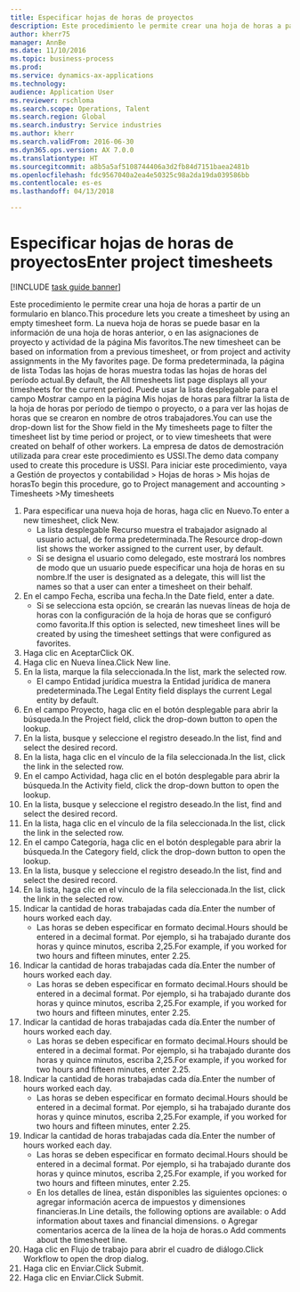 ```yaml
--- 
title: Especificar hojas de horas de proyectos
description: Este procedimiento le permite crear una hoja de horas a partir de un formulario en blanco.
author: kherr75
manager: AnnBe
ms.date: 11/10/2016
ms.topic: business-process
ms.prod: 
ms.service: dynamics-ax-applications
ms.technology: 
audience: Application User
ms.reviewer: rschloma
ms.search.scope: Operations, Talent
ms.search.region: Global
ms.search.industry: Service industries
ms.author: kherr
ms.search.validFrom: 2016-06-30
ms.dyn365.ops.version: AX 7.0.0
ms.translationtype: HT
ms.sourcegitcommit: a8b5a5af5108744406a3d2fb84d7151baea2481b
ms.openlocfilehash: fdc9567040a2ea4e50325c98a2da19da039586bb
ms.contentlocale: es-es
ms.lasthandoff: 04/13/2018

---
```

# <a name="enter-project-timesheets"></a><span data-ttu-id="6e819-103">Especificar hojas de horas de proyectos</span><span class="sxs-lookup"><span data-stu-id="6e819-103">Enter project timesheets</span></span>

[!INCLUDE [task guide banner](../../includes/task-guide-banner.md)]

<span data-ttu-id="6e819-104">Este procedimiento le permite crear una hoja de horas a partir de un formulario en blanco.</span><span class="sxs-lookup"><span data-stu-id="6e819-104">This procedure lets you create a timesheet by using an empty timesheet form.</span></span> <span data-ttu-id="6e819-105">La nueva hoja de horas se puede basar en la información de una hoja de horas anterior, o en las asignaciones de proyecto y actividad de la página Mis favoritos.</span><span class="sxs-lookup"><span data-stu-id="6e819-105">The new timesheet can be based on information from a previous timesheet, or from project and activity assignments in the My favorites page.</span></span> <span data-ttu-id="6e819-106">De forma predeterminada, la página de lista Todas las hojas de horas muestra todas las hojas de horas del período actual.</span><span class="sxs-lookup"><span data-stu-id="6e819-106">By default, the All timesheets list page displays all your timesheets for the current period.</span></span> <span data-ttu-id="6e819-107">Puede usar la lista desplegable para el campo Mostrar campo en la página Mis hojas de horas para filtrar la lista de la hoja de horas por período de tiempo o proyecto, o a para ver las hojas de horas que se crearon en nombre de otros trabajadores.</span><span class="sxs-lookup"><span data-stu-id="6e819-107">You can use the drop-down list for the Show field in the My timesheets page to filter the timesheet list by time period or project, or to view timesheets that were created on behalf of other workers.</span></span> <span data-ttu-id="6e819-108">La empresa de datos de demostración utilizada para crear este procedimiento es USSI.</span><span class="sxs-lookup"><span data-stu-id="6e819-108">The demo data company used to create this procedure is USSI.</span></span> <span data-ttu-id="6e819-109">Para iniciar este procedimiento, vaya a Gestión de proyectos y contabilidad > Hojas de horas > Mis hojas de horas</span><span class="sxs-lookup"><span data-stu-id="6e819-109">To begin this procedure, go to Project management and accounting > Timesheets >My timesheets</span></span>

1. <span data-ttu-id="6e819-110">Para especificar una nueva hoja de horas, haga clic en Nuevo.</span><span class="sxs-lookup"><span data-stu-id="6e819-110">To enter a new timesheet, click New.</span></span>
    * <span data-ttu-id="6e819-111">La lista desplegable Recurso muestra el trabajador asignado al usuario actual, de forma predeterminada.</span><span class="sxs-lookup"><span data-stu-id="6e819-111">The Resource drop-down list shows the worker assigned to the current user, by default.</span></span>  
    * <span data-ttu-id="6e819-112">Si se designa el usuario como delegado, este mostrará los nombres de modo que un usuario puede especificar una hoja de horas en su nombre.</span><span class="sxs-lookup"><span data-stu-id="6e819-112">If the user is designated as a delegate, this will list the names so that a user can enter a timesheet on their behalf.</span></span>  
2. <span data-ttu-id="6e819-113">En el campo Fecha, escriba una fecha.</span><span class="sxs-lookup"><span data-stu-id="6e819-113">In the Date field, enter a date.</span></span>
    * <span data-ttu-id="6e819-114">Si se selecciona esta opción, se crearán las nuevas líneas de hoja de horas con la configuración de la hoja de horas que se configuró como favorita.</span><span class="sxs-lookup"><span data-stu-id="6e819-114">If this option is selected, new timesheet lines will be created by using the timesheet settings that were configured as favorites.</span></span>  
3. <span data-ttu-id="6e819-115">Haga clic en Aceptar</span><span class="sxs-lookup"><span data-stu-id="6e819-115">Click OK.</span></span>
4. <span data-ttu-id="6e819-116">Haga clic en Nueva línea.</span><span class="sxs-lookup"><span data-stu-id="6e819-116">Click New line.</span></span>
5. <span data-ttu-id="6e819-117">En la lista, marque la fila seleccionada.</span><span class="sxs-lookup"><span data-stu-id="6e819-117">In the list, mark the selected row.</span></span>
    * <span data-ttu-id="6e819-118">El campo Entidad jurídica muestra la Entidad jurídica de manera predeterminada.</span><span class="sxs-lookup"><span data-stu-id="6e819-118">The Legal Entity field displays the current Legal entity by default.</span></span>   
6. <span data-ttu-id="6e819-119">En el campo Proyecto, haga clic en el botón desplegable para abrir la búsqueda.</span><span class="sxs-lookup"><span data-stu-id="6e819-119">In the Project field, click the drop-down button to open the lookup.</span></span>
7. <span data-ttu-id="6e819-120">En la lista, busque y seleccione el registro deseado.</span><span class="sxs-lookup"><span data-stu-id="6e819-120">In the list, find and select the desired record.</span></span>
8. <span data-ttu-id="6e819-121">En la lista, haga clic en el vínculo de la fila seleccionada.</span><span class="sxs-lookup"><span data-stu-id="6e819-121">In the list, click the link in the selected row.</span></span>
9. <span data-ttu-id="6e819-122">En el campo Actividad, haga clic en el botón desplegable para abrir la búsqueda.</span><span class="sxs-lookup"><span data-stu-id="6e819-122">In the Activity field, click the drop-down button to open the lookup.</span></span>
10. <span data-ttu-id="6e819-123">En la lista, busque y seleccione el registro deseado.</span><span class="sxs-lookup"><span data-stu-id="6e819-123">In the list, find and select the desired record.</span></span>
11. <span data-ttu-id="6e819-124">En la lista, haga clic en el vínculo de la fila seleccionada.</span><span class="sxs-lookup"><span data-stu-id="6e819-124">In the list, click the link in the selected row.</span></span>
12. <span data-ttu-id="6e819-125">En el campo Categoría, haga clic en el botón desplegable para abrir la búsqueda.</span><span class="sxs-lookup"><span data-stu-id="6e819-125">In the Category field, click the drop-down button to open the lookup.</span></span>
13. <span data-ttu-id="6e819-126">En la lista, busque y seleccione el registro deseado.</span><span class="sxs-lookup"><span data-stu-id="6e819-126">In the list, find and select the desired record.</span></span>
14. <span data-ttu-id="6e819-127">En la lista, haga clic en el vínculo de la fila seleccionada.</span><span class="sxs-lookup"><span data-stu-id="6e819-127">In the list, click the link in the selected row.</span></span>
15. <span data-ttu-id="6e819-128">Indicar la cantidad de horas trabajadas cada día.</span><span class="sxs-lookup"><span data-stu-id="6e819-128">Enter the number of hours worked each day.</span></span>
    * <span data-ttu-id="6e819-129">Las horas se deben especificar en formato decimal.</span><span class="sxs-lookup"><span data-stu-id="6e819-129">Hours should be entered in a decimal format.</span></span>  <span data-ttu-id="6e819-130">Por ejemplo, si ha trabajado durante dos horas y quince minutos, escriba 2,25.</span><span class="sxs-lookup"><span data-stu-id="6e819-130">For example, if you worked for two hours and fifteen minutes, enter 2.25.</span></span>   
16. <span data-ttu-id="6e819-131">Indicar la cantidad de horas trabajadas cada día.</span><span class="sxs-lookup"><span data-stu-id="6e819-131">Enter the number of hours worked each day.</span></span>
    * <span data-ttu-id="6e819-132">Las horas se deben especificar en formato decimal.</span><span class="sxs-lookup"><span data-stu-id="6e819-132">Hours should be entered in a decimal format.</span></span>  <span data-ttu-id="6e819-133">Por ejemplo, si ha trabajado durante dos horas y quince minutos, escriba 2,25.</span><span class="sxs-lookup"><span data-stu-id="6e819-133">For example, if you worked for two hours and fifteen minutes, enter 2.25.</span></span>   
17. <span data-ttu-id="6e819-134">Indicar la cantidad de horas trabajadas cada día.</span><span class="sxs-lookup"><span data-stu-id="6e819-134">Enter the number of hours worked each day.</span></span>
    * <span data-ttu-id="6e819-135">Las horas se deben especificar en formato decimal.</span><span class="sxs-lookup"><span data-stu-id="6e819-135">Hours should be entered in a decimal format.</span></span>  <span data-ttu-id="6e819-136">Por ejemplo, si ha trabajado durante dos horas y quince minutos, escriba 2,25.</span><span class="sxs-lookup"><span data-stu-id="6e819-136">For example, if you worked for two hours and fifteen minutes, enter 2.25.</span></span>   
18. <span data-ttu-id="6e819-137">Indicar la cantidad de horas trabajadas cada día.</span><span class="sxs-lookup"><span data-stu-id="6e819-137">Enter the number of hours worked each day.</span></span>
    * <span data-ttu-id="6e819-138">Las horas se deben especificar en formato decimal.</span><span class="sxs-lookup"><span data-stu-id="6e819-138">Hours should be entered in a decimal format.</span></span>  <span data-ttu-id="6e819-139">Por ejemplo, si ha trabajado durante dos horas y quince minutos, escriba 2,25.</span><span class="sxs-lookup"><span data-stu-id="6e819-139">For example, if you worked for two hours and fifteen minutes, enter 2.25.</span></span>   
19. <span data-ttu-id="6e819-140">Indicar la cantidad de horas trabajadas cada día.</span><span class="sxs-lookup"><span data-stu-id="6e819-140">Enter the number of hours worked each day.</span></span>
    * <span data-ttu-id="6e819-141">Las horas se deben especificar en formato decimal.</span><span class="sxs-lookup"><span data-stu-id="6e819-141">Hours should be entered in a decimal format.</span></span>  <span data-ttu-id="6e819-142">Por ejemplo, si ha trabajado durante dos horas y quince minutos, escriba 2,25.</span><span class="sxs-lookup"><span data-stu-id="6e819-142">For example, if you worked for two hours and fifteen minutes, enter 2.25.</span></span>   
    * <span data-ttu-id="6e819-143">En los detalles de línea, están disponibles las siguientes opciones:  o agregar información acerca de impuestos y dimensiones financieras.</span><span class="sxs-lookup"><span data-stu-id="6e819-143">In Line details, the following options are available:  o  Add information about taxes and financial dimensions.</span></span>  <span data-ttu-id="6e819-144">o    Agregar comentarios acerca de la línea de la hoja de horas.</span><span class="sxs-lookup"><span data-stu-id="6e819-144">o    Add comments about the timesheet line.</span></span>  
20. <span data-ttu-id="6e819-145">Haga clic en Flujo de trabajo para abrir el cuadro de diálogo.</span><span class="sxs-lookup"><span data-stu-id="6e819-145">Click Workflow to open the drop dialog.</span></span>
21. <span data-ttu-id="6e819-146">Haga clic en Enviar.</span><span class="sxs-lookup"><span data-stu-id="6e819-146">Click Submit.</span></span>
22. <span data-ttu-id="6e819-147">Haga clic en Enviar.</span><span class="sxs-lookup"><span data-stu-id="6e819-147">Click Submit.</span></span>


